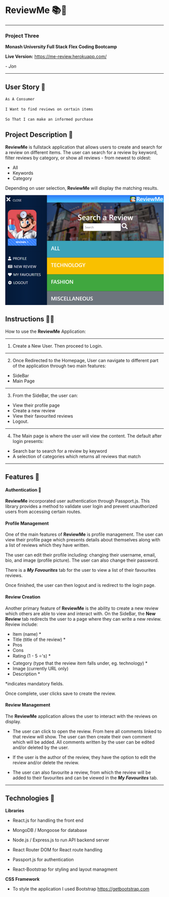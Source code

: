 # ReviewMe 📚📖 
---

### Project Three

**Monash University Full Stack Flex Coding Bootcamp**

**Live Version:** https://me-review.herokuapp.com/

*- Jon*

---

## User Story 👤
```
As A Consumer

I Want to find reviews on certain items

So That I can make an informed purchase
```

## Project Description 📜
**ReviewMe** is fullstack application that allows users to create and search for a review on different items. The user can search for a review by keyword, filter reviews by category, or show all reviews - from newest to oldest:

* All
* Keywords
* Category

Depending on user selection, **ReviewMe** will display the matching results.

![desktop view](https://github.com/Jmacr0/react-social/raw/master/client/src/images/readme-home.PNG "Logo Title Text 1")


## Instructions 👩‍🏫

How to use the **ReviewMe** Application:

---
1. Create a New User. Then proceed to Login.
---
2. Once Redirected to the Homepage, User can navigate to different part of the application through two main features:
 * SideBar
 * Main Page 
---
3. From the SideBar, the user can: 
* View their profile page
* Create a new review 
* View their favourited reviews
* Logout.

---
4. The Main page is where the user will view the content. The default after login presents:
* Search bar to search for a review by keyword
* A selection of categories which returns all reviews that match
---
## Features 🌠

#### Authentication 🔐

**ReviewMe** incorporated user authentication through Passport.js. This library provides a method to validate user login and prevent unauthorized users from accessing certain routes.

#### Profile Management
One of the main features of **ReviewMe** is profile management. The user can view their profile page which presents details about themselves along with a list of reviews which they have written.

The user can edit their profile including: changing their username, email, bio, and image (profile picture). The user can also change their password.

There is a ***My Favourites*** tab for the user to view a list of their favourites reviews.

Once finished, the user can then logout and is redirect to the login page. 

#### Review Creation

Another primary feature of **ReviewMe** is the ability to create a new review which others are able to view and interact with. On the SideBar, the **New Review** tab redirects the user to a page where they can write a new review. Review include:

* Item (name) *
* Title (title of the review) *
* Pros
* Cons
* Rating (1 - 5 ⭐'s) *
* Category (type that the review item falls under, eg. technology) *
* Image (currently URL only)
* Description *

*indicates mandatory fields.

Once complete, user clicks save to create the review.


#### Review Management

The **ReviewMe** application allows the user to interact with the reviews on display.

* The user can click to open the review. From here all comments linked to that review will show. The user can then create their own comment which will be added. All comments written by the user can be edited and/or deleted by the user.

* If the user is the author of the review, they have the option to edit the review and/or delete the review.

* The user can also favourite a review, from which the review will be added to their favourites and can be viewed in the ***My Favourites*** tab.

---
## Technologies 🎡

**Libraries**

* React.js for handling the front end

* MongoDB / Mongoose for database

* Node.js / Express.js to run API backend server

* React Router DOM for React route handling

* Passport.js for authentication

* React-Bootstrap for styling and layout managment

**CSS Framework**

* To style the application I used Bootstrap https://getbootstrap.com



